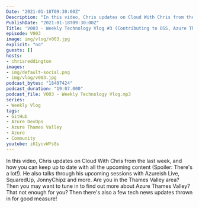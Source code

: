 ```yaml
---
Date: "2021-01-18T09:30:00Z"
Description: "In this video, Chris updates on Cloud With Chris from the last week, and how you can keep up to date with all the upcoming content (Spoiler: There's a lot!). He also talks through his upcoming sessions with Azureish Live, SquaredUp, JonnyChipz and more. Are you in the Thames Valley area? Then you may want to tune in to find out more about Azure Thames Valley? That not enough for you? Then there's also a few tech news updates thrown in for good measure!"
PublishDate: "2021-01-18T09:30:00Z"
Title: 'V003 - Weekly Technology Vlog #3 (Contributing to OSS, Azure Thames Valley and Tech News)'
episode: V003
image: img/vlog/v003.jpg
explicit: "no"
guests: []
hosts:
- chrisreddington
images:
- img/default-social.png
- img/vlog/v003.jpg
podcast_bytes: "18407424"
podcast_duration: "19:07.000"
podcast_file: V003 - Weekly Technology Vlog.mp3
series:
- Weekly Vlog
tags:
- GitHub
- Azure DevOps
- Azure Thames Valley
- Azure
- Community
youtube: i61ycvWYs8s
---
```

In this video, Chris updates on Cloud With Chris from the last week, and how you can keep up to date with all the upcoming content (Spoiler: There's a lot!). He also talks through his upcoming sessions with Azureish Live, SquaredUp, JonnyChipz and more. Are you in the Thames Valley area? Then you may want to tune in to find out more about Azure Thames Valley? That not enough for you? Then there's also a few tech news updates thrown in for good measure!